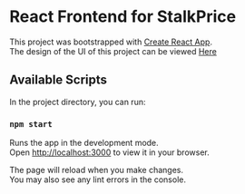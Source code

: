 # React Frontend for StalkPrice

This project was bootstrapped with [Create React App](https://github.com/facebook/create-react-app). \
The design of the UI of this project can be viewed [Here](https://www.figma.com/file/0oVqiqKLAPMb0sgRSEZdhF/StalkPrice-UI?node-id=0%3A1)

## Available Scripts

In the project directory, you can run:

### `npm start`

Runs the app in the development mode.\
Open [http://localhost:3000](http://localhost:3000) to view it in your browser.

The page will reload when you make changes.\
You may also see any lint errors in the console.
